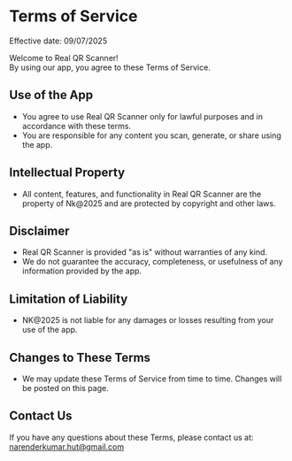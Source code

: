 # Terms of Service

Effective date: 09/07/2025

Welcome to Real QR Scanner!  
By using our app, you agree to these Terms of Service.

## Use of the App

- You agree to use Real QR Scanner only for lawful purposes and in accordance with these terms.
- You are responsible for any content you scan, generate, or share using the app.

## Intellectual Property

- All content, features, and functionality in Real QR Scanner are the property of Nk@2025 and are protected by copyright and other laws.

## Disclaimer

- Real QR Scanner is provided "as is" without warranties of any kind.
- We do not guarantee the accuracy, completeness, or usefulness of any information provided by the app.

## Limitation of Liability

- NK@2025 is not liable for any damages or losses resulting from your use of the app.

## Changes to These Terms

- We may update these Terms of Service from time to time. Changes will be posted on this page.

## Contact Us

If you have any questions about these Terms, please contact us at:  
narenderkumar.hut@gmail.com
